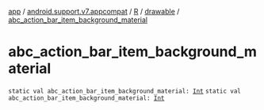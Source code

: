 [app](../../../index.md) / [android.support.v7.appcompat](../../index.md) / [R](../index.md) / [drawable](index.md) / [abc_action_bar_item_background_material](./abc_action_bar_item_background_material.md)

# abc_action_bar_item_background_material

`static val abc_action_bar_item_background_material: `[`Int`](https://kotlinlang.org/api/latest/jvm/stdlib/kotlin/-int/index.html)
`static val abc_action_bar_item_background_material: `[`Int`](https://kotlinlang.org/api/latest/jvm/stdlib/kotlin/-int/index.html)